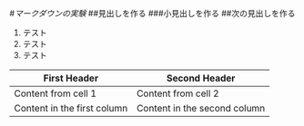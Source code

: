 #*マークダウンの実験*
##見出しを作る
###小見出しを作る
##次の見出しを作る

1. テスト
1. テスト
1. テスト

First Header | Second Header
------------ | -------------
Content from cell 1 | Content from cell 2
Content in the first column | Content in the second column
